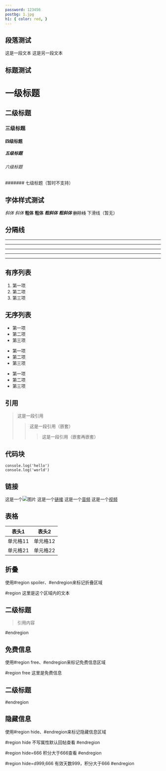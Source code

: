 ```yaml
---
password: 123456
postbg: 1.jpg
h1: { color: red, }
---
```


## 段落测试
这是一段文本
这是另一段文本

## 标题测试

# 一级标题
## 二级标题
### 三级标题
#### 四级标题
##### 五级标题
###### 六级标题
####### 七级标题（暂时不支持）

## 字体样式测试

*斜体*
_斜体_
**粗体**
__粗体__
***粗斜体***
___粗斜体___
~~删除线~~
下滑线（暂无）

## 分隔线

***
* * *
******
- - -
------

## 有序列表

1. 第一项
2. 第二项
3. 第三项


## 无序列表

- 第一项
- 第二项
- 第三项

+ 第一项
+ 第二项
+ 第三项

* 第一项
* 第二项
* 第三项

## 引用

> 这是一段引用
>> 这是一段引用（嵌套）
>>> 这是一段引用（嵌套再嵌套）

## 代码块

```
console.log('hello')
console.log('world')
```

## 链接

这是一个![图片](https://xxx.png)
这是一个[链接](https://xxx.com)
这是一个[音频](https://xxx.mp3)
这是一个[视频](https://xxx.mp4)

## 表格

|表头1|表头2|
|----|----|
|单元格11|单元格12|
|单元格21|单元格22|

## 折叠

使用#region spoiler、#endregion来标记折叠区域

#region
这里是这个区域内的文本

## 二级标题

> 引用内容



#endregion

## 免费信息

使用#region free、#endregion来标记免费信息区域

#region free
这里是免费信息

## 二级标题
#endregion

## 隐藏信息

使用#region hide、#endregion来标记隐藏信息区域

#region hide
不写属性默认回帖查看
#endregion

#region hide=666
积分大于666查看
#endregion

#region hide=d999,666
有效天数999，积分大于666
#endregion